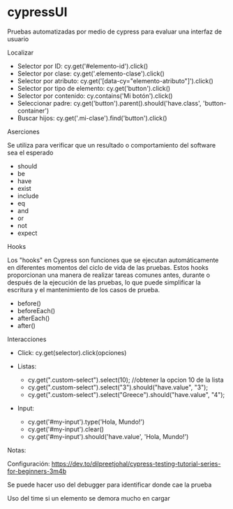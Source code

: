 # cypressUI

Pruebas automatizadas por medio de cypress para evaluar una interfaz de usuario

Localizar

- Selector por ID: cy.get('#elemento-id').click()
- Selector por clase: cy.get('.elemento-clase').click()
- Selector por atributo: cy.get('[data-cy="elemento-atributo"]').click()
- Selector por tipo de elemento: cy.get('button').click()
- Selector por contenido: cy.contains('Mi botón').click()
- Seleccionar padre: cy.get('button').parent().should('have.class', 'button-container')
- Buscar hijos: cy.get('.mi-clase').find('button').click()

Aserciones

Se utiliza para verificar que un resultado o comportamiento del software sea el esperado

- should
- be
- have
- exist
- include
- eq
- and
- or
- not
- expect

Hooks

Los "hooks" en Cypress son funciones que se ejecutan automáticamente en diferentes momentos del ciclo de vida de las pruebas. Estos hooks proporcionan una manera de realizar tareas comunes antes, durante o después de la ejecución de las pruebas, lo que puede simplificar la escritura y el mantenimiento de los casos de prueba.

- before()
- beforeEach()
- afterEach()
- after()

Interacciones

- Click: cy.get(selector).click(opciones)

- Listas:

  - cy.get(".custom-select").select(10); //obtener la opcion 10 de la lista
  - cy.get(".custom-select").select("3").should("have.value", "3");
  - cy.get(".custom-select").select("Greece").should("have.value", "4");

- Input:
  - cy.get('#my-input').type('Hola, Mundo!')
  - cy.get('#my-input').clear()
  - cy.get('#my-input').should('have.value', 'Hola, Mundo!')

Notas:

Configuración: <https://dev.to/dilpreetjohal/cypress-testing-tutorial-series-for-beginners-3m4b>

Se puede hacer uso del debugger para identificar donde cae la prueba

Uso del time si un elemento se demora mucho en cargar
